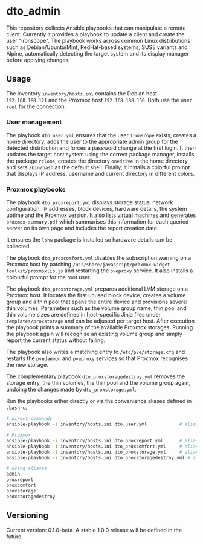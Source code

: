 # dto_admin

This repository collects Ansible playbooks that can manipulate a remote client.
Currently it provides a playbook to update a client and create the user "ironscope".
The playbook works across common Linux distributions such as Debian/Ubuntu/Mint,
RedHat-based systems, SUSE variants and Alpine, automatically detecting the
target system and its display manager before applying changes.

## Usage

The inventory `inventory/hosts.ini` contains the Debian host `192.168.188.121` and the Proxmox host `192.168.188.150`. Both use
the user `root` for the connection.

### User management

The playbook `dto_user.yml` ensures that the user `ironscope` exists, creates a home directory,
adds the user to the appropriate admin group for the detected distribution and forces a
password change at the first login.
It then updates the target host system using the correct package manager, installs the
package `rclone`, creates the directory `onedrive` in the home directory and sets `/bin/bash`
as the default shell. Finally, it installs a colorful prompt that displays IP address,
username and current directory in different colors.

### Proxmox playbooks

The playbook `dto_proxreport.yml` displays storage status, network configuration, IP addresses,
block devices, hardware details, the system uptime and the Proxmox version. It also lists
virtual machines and generates `proxmox-summary.pdf` which summarises this information for
each queried server on its own page and includes the report creation date.

It ensures the `lshw` package is installed so hardware details can be collected.




The playbook `dto_proxcomfort.yml` disables the subscription warning on a Proxmox host by
patching `/usr/share/javascript/proxmox-widget-toolkit/proxmoxlib.js` and restarting the
`pveproxy` service. It also installs a colourful prompt for the root user.

The playbook `dto_proxstorage.yml` prepares additional LVM storage on a Proxmox host. It locates
the first unused block device, creates a volume group and a thin pool that spans the entire
device and provisions several thin volumes. Parameters such as the volume group name, thin
pool and thin volume sizes are defined in host-specific Jinja files under `templates/proxstorage`
and can be adjusted per target host. After execution the playbook prints a summary of the
available Proxmox storages. Running the playbook again will recognise an existing volume group
and simply report the current status without failing.

The playbook also writes a matching entry to `/etc/pve/storage.cfg` and restarts the
`pvedaemon` and `pveproxy` services so that Proxmox recognises the new storage.

The complementary playbook `dto_proxstoragedestroy.yml` removes the storage entry, the thin
volumes, the thin pool and the volume group again, undoing the changes made by
`dto_proxstorage.yml`.

Run the playbooks either directly or via the convenience aliases defined in `.bashrc`:

```bash
# direct commands
ansible-playbook -i inventory/hosts.ini dto_user.yml            # alias: admin

# Proxmox
ansible-playbook -i inventory/hosts.ini dto_proxreport.yml      # alias: proxreport
ansible-playbook -i inventory/hosts.ini dto_proxcomfort.yml     # alias: proxcomfort
ansible-playbook -i inventory/hosts.ini dto_proxstorage.yml     # alias: proxstorage
ansible-playbook -i inventory/hosts.ini dto_proxstoragedestroy.yml # alias: proxstoragedestroy

# using aliases
admin
proxreport
proxcomfort
proxstorage
proxstoragedestroy
```

## Versioning

Current version: 0.1.0-beta. A stable 1.0.0 release will be defined in the future.

